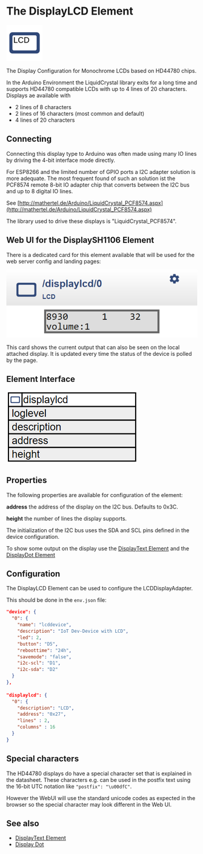 # The DisplayLCD Element

<div class="excerpt">
  <img src="/i/displaylcd.svg">
  <p>The Display Configuration for Monochrome LCDs based on HD44780 chips.</p>
</div>

In the Arduino Environment the LiquidCrystal library exits for a long time and supports HD44780 compatible LCDs with up to 4 lines of 20 characters. Displays ae available with

* 2 lines of 8 characters
* 2 lines of 16 characters (most common and default)
* 4 lines of 20 characters

## Connecting

Connecting this display type to Arduino was often made using many IO lines by driving the 4-bit interface mode directly.

For ESP8266 and the limited number of GPIO ports a I2C adapter solution is more adequate. The most frequent found of such an solution ist the PCF8574 remote 8-bit IO adapter chip that converts between the I2C bus and up to 8 digital IO lines.

See [http://mathertel.de/Arduino/LiquidCrystal_PCF8574.aspx](http://mathertel.de/Arduino/LiquidCrystal_PCF8574.aspx)

The library used to drive these displays is "LiquidCrystal_PCF8574".

## Web UI for the DisplaySH1106 Element

There is a dedicated card for this element available that will be used for the web server config and landing pages:

![LCD Web UI](/displays/lcdui.png)

This card shows the current output that can also be seen on the local attached display. It is updated every time the status of the device is polled by the page.

## Element Interface

![LCD Properties and Actions](/displays/lcdapi.png)

## Properties

The following properties are available for configuration of the element:

**address** the address of the display on the I2C bus. Defaults to 0x3C.

**height** the number of lines the display supports.

The initialization of the I2C bus uses the SDA and SCL pins defined in the device configuration.

To show some output on the display use the [DisplayText Element](/elements/displaytext) and the [DisplayDot Element](/elements/displaydot)


## Configuration

The DisplayLCD Element can be used to configure the LCDDisplayAdapter.

This should be done in the `env.json` file:

```JSON
"device": {
  "0": {
    "name": "lcddevice",
    "description": "IoT Dev-Device with LCD",
    "led": 2,
    "button": "D5",
    "reboottime": "24h",
    "savemode": "false",
    "i2c-scl": "D1",
    "i2c-sda": "D2"
  }
},

"displaylcd": {
  "0": {
    "description": "LCD",
    "address": "0x27",
    "lines" : 2,
    "columns" : 16
  }
}
```

## Special characters

The HD44780 displays do have a special character set that is explained in the datasheet. These characters e.g. can be used in the 
postfix text using the 16-bit UTC notation like `"postfix": "\u00dfC"`.

However the WebUI will use the standard unicode codes as expected in the browser so the special character may look different in the Web UI.


## See also

* [DisplayText Element](elements/displaytext.md)
* [Display Dot](elements/displaydot.md)
